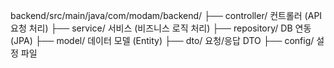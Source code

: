 backend/src/main/java/com/modam/backend/
├── controller/        컨트롤러 (API 요청 처리)
├── service/           서비스 (비즈니스 로직 처리)
├── repository/        DB 연동 (JPA)
├── model/             데이터 모델 (Entity)
├── dto/               요청/응답 DTO
├── config/            설정 파일